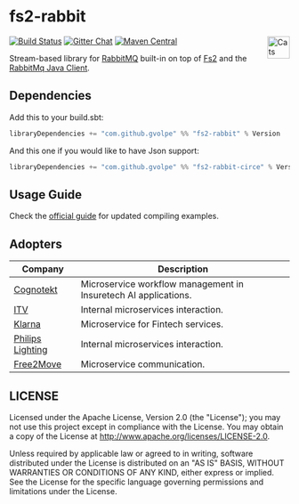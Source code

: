 fs2-rabbit
==========

[![Build Status](https://travis-ci.org/gvolpe/fs2-rabbit.svg?branch=master)](https://travis-ci.org/gvolpe/fs2-rabbit)
[![Gitter Chat](https://badges.gitter.im/fs2-rabbit/fs2-rabbit.svg)](https://gitter.im/fs2-rabbit/fs2-rabbit)
[![Maven Central](https://img.shields.io/maven-central/v/com.github.gvolpe/fs2-rabbit_2.12.svg)](http://search.maven.org/#search%7Cga%7C1%7Cfs2-rabbit) <a href="https://typelevel.org/cats/"><img src="https://typelevel.org/cats/img/cats-badge.svg" height="40px" align="right" alt="Cats friendly" /></a>


Stream-based library for [RabbitMQ](https://www.rabbitmq.com/) built-in on top of [Fs2](https://github.com/functional-streams-for-scala/fs2) and the [RabbitMq Java Client](https://github.com/rabbitmq/rabbitmq-java-client).

## Dependencies

Add this to your build.sbt:

```scala
libraryDependencies += "com.github.gvolpe" %% "fs2-rabbit" % Version
```

And this one if you would like to have Json support:

```scala
libraryDependencies += "com.github.gvolpe" %% "fs2-rabbit-circe" % Version
```

## Usage Guide

Check the [official guide](https://gvolpe.github.io/fs2-rabbit/guide.html) for updated compiling examples.

## Adopters

| Company | Description |
| ------- | ----------- |
| [Cognotekt](http://www.cognotekt.com/en) | Microservice workflow management in Insuretech AI applications. |
| [ITV](https://www.itv.com/) | Internal microservices interaction. |
| [Klarna](https://www.klarna.com/us/) | Microservice for Fintech services. |
| [Philips Lighting](http://www.lighting.philips.com/main/home) | Internal microservices interaction. |
| [Free2Move](https://free2move.com) | Microservice communication. |

## LICENSE

Licensed under the Apache License, Version 2.0 (the "License"); you may not use this project except in compliance with
the License. You may obtain a copy of the License at http://www.apache.org/licenses/LICENSE-2.0.

Unless required by applicable law or agreed to in writing, software distributed under the License is distributed on an
"AS IS" BASIS, WITHOUT WARRANTIES OR CONDITIONS OF ANY KIND, either express or implied. See the License for the specific
language governing permissions and limitations under the License.
